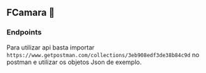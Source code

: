 ## FCamara 🚀


### Endpoints
Para utilizar api basta importar ```https://www.getpostman.com/collections/3eb908edf3de38b84c9d``` no postman
e utilizar os objetos Json de exemplo.



